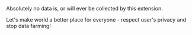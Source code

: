 Absolutely no data is, or will ever be collected by this extension.

Let's make world a better place for everyone - respect user's privacy and stop data farming!
